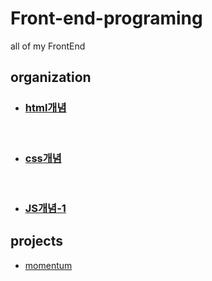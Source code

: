 # Front-end-programing
all of my FrontEnd

## organization
* ### [html개념](https://github.com/codingbotPark/Front-end-programing/blob/main/html%EA%B0%9C%EB%85%90.md)  

<br>

* ### [css개념](https://github.com/codingbotPark/Front-end-programing/blob/main/css%EA%B0%9C%EB%85%90.md)
 
<br>

* ### [JS개념-1](https://github.com/codingbotPark/Front-end-programing/blob/main/JS%EA%B0%9C%EB%85%90.md)

## projects
* [momentum](https://github.com/codingbotPark/Momentum)
